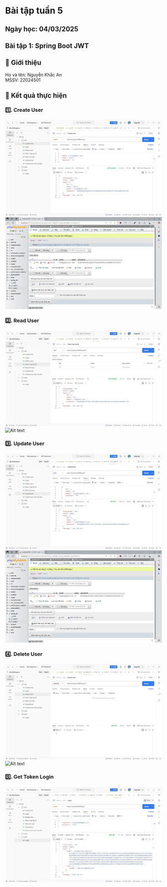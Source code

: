 # Bài tập tuần 5
## Ngày học: 04/03/2025
## Bài tập 1: Spring Boot JWT

## 📌 Giới thiệu
Họ và tên: Nguyễn Khắc An\
MSSV: 22024501

## 📌 Kết quả thực hiện
### 1️⃣. Create User
![Alt text](C.JPG) \
![Alt text](Cr.JPG)
### 2️⃣. Read User
![Alt text](R.JPG) \
![Alt text](Rr.JPG)
### 3️⃣. Update User
![Alt text](U.JPG) \
![Alt text](Ur.JPG)
### 4️⃣. Delete User
![Alt text](D.JPG) \
![Alt text](Dr_1.JPG)
### 5️⃣. Get Token Login 
![Alt text](Token.JPG)

